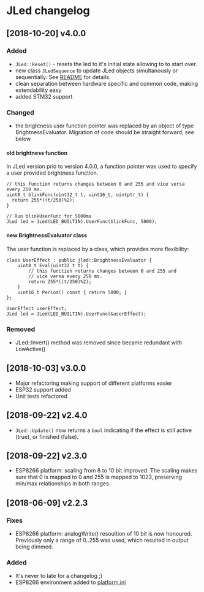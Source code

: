 # JLed changelog

## [2018-10-20] v4.0.0

### Added

* `JLed::Reset()` - resets the led to it's initial state allowing to 
  to start over.
* new class `JLedSequence` to update JLed objects simultanously or 
  sequentially. See [README](README.md) for details.
* clean separation between hardware specific and common code, making
  extendability easy
* added STM32 support

### Changed

* the brightness user function pointer was replaced by an object of type
  BrightnessEvaluator. Migration of code should be straight forward, see
  below

#### old brightness function 

In JLed version prio to version 4.0.0, a function pointer was used to specify
a user provided brightness function.
```
// this function returns changes between 0 and 255 and vice versa every 250 ms.
uint8_t blinkFunc(uint32_t t, uint16_t, uintptr_t) {
  return 255*((t/250)%2);
}

// Run blinkUserFunc for 5000ms
JLed led = JLed(LED_BUILTIN).UserFunc(blinkFunc, 5000);
```

#### new BrightnessEvaluator class

The user function is replaced by a class, which provides more flexibility:

```
class UserEffect : public jled::BrightnessEvaluator {
    uint8_t Eval(uint32_t t) {
        // this function returns changes between 0 and 255 and
        // vice versa every 250 ms.
        return 255*((t/250)%2);
    }
    uint16_t Period() const { return 5000; }
};

UserEffect userEffect;
JLed led = JLed(LED_BUILTIN).UserFunc(&userEffect);

```

### Removed

* JLed::Invert() method was removed since became redundant with LowActive()


## [2018-10-03] v3.0.0

* Major refactoring making support of different platforms easier
* ESP32 support added
* Unit tests refactored

## [2018-09-22] v2.4.0

* `JLed::Update()` now returns a `bool` indicating if the effect is still
  active (true), or finished (false).

## [2018-09-22] v2.3.0

* ESP8266 platform: scaling from 8 to 10 bit improved. The scaling makes sure
  that 0 is mapped to 0 and 255 is mapped to 1023, preserving min/max 
  relationships in both ranges.

## [2018-06-09] v2.2.3

### Fixes

* ESP8266 platform: analogWrite() resoultion of 10 bit is now honoured.
  Previously only a range of 0..255 was used, which resulted in output being
  dimmed.

### Added

* It's never to late for a changelog ;)
* ESP8266 environment added to [platform.ini](platform.ini)
